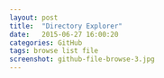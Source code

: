 ```yaml
---
layout: post
title:  "Directory Explorer"
date:   2015-06-27 16:00:20
categories: GitHub
tags: browse list file
screenshot: github-file-browse-3.jpg
---
```

